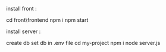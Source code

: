 install front :

cd front\frontend
npm i
npm start


install server :

create db
set db in .env file
cd my-project
npm i
node server.js